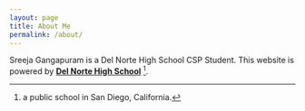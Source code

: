 ```yaml
---
layout: page
title: About Me
permalink: /about/
---
```


Sreeja Gangapuram is a Del Norte High School CSP Student. This website is powered by **[Del Norte High School](https://www.powayusd.com/en-US/Schools/HS/DNHS/Home)** [^1].



[^1]:a public school in San Diego, California. 
